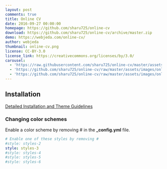 ```yaml
---
layout: post
comments: true
title: Online CV
date: 2016-09-27 00:00:00
homepage: https://github.com/sharu725/online-cv
download: https://github.com/sharu725/online-cv/archive/master.zip
demo: https://webjeda.com/online-cv/
author: webjeda
thumbnail: online-cv.png
license: CC-BY-3.0
license_link: https://creativecommons.org/licenses/by/3.0/
carousel:
  - 'https://raw.githubusercontent.com/sharu725/online-cv/master/assets/images/online-cv-jekyll-theme.png'
  - 'https://github.com/sharu725/online-cv/raw/master/assets/images/online-cv-jekyll-theme-2.png'
  - 'https://github.com/sharu725/online-cv/raw/master/assets/images/online-cv-responsive-jekyll-theme.png'
---
```


## Installation

[Detailed Installation and Theme Guidelines](https://blog.webjeda.com/jekyll-themes/online-cv/)

### Changing color schemes

Enable a color scheme by removing # in the **_config.yml** file.

```yml
# Enable one of these styles by removing #
#style: styles-2
style: styles-3
#style: styles-4
#style: styles-5
#style: styles-6
```
